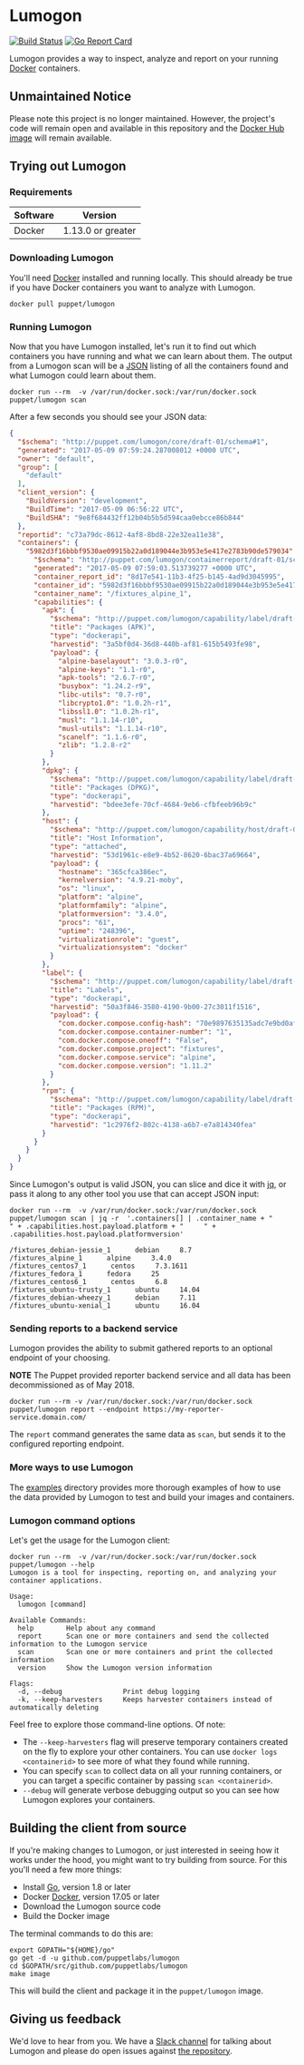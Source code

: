# Lumogon

[![Build
Status](https://travis-ci.org/puppetlabs/lumogon.svg?branch=master)](https://travis-ci.org/puppetlabs/lumogon)
[![Go Report Card](https://goreportcard.com/badge/github.com/puppetlabs/lumogon)](https://goreportcard.com/report/github.com/puppetlabs/lumogon)

Lumogon provides a way to inspect, analyze and report on your running
[Docker](https://www.docker.com/) containers.

## Unmaintained Notice 

Please note this project is no longer maintained.  However, the project's code
will remain open and available in this repository and the [Docker Hub
image](https://hub.docker.com/r/puppet/lumogon/) will remain available.

## Trying out Lumogon

### Requirements

| Software      | Version           |
| ------------- |:-----------------:|
| Docker        | 1.13.0 or greater |

### Downloading Lumogon

You'll need [Docker](https://www.docker.com/) installed and running locally.
This should already be true if you have Docker containers you want to analyze
with Lumogon.

``` shell
docker pull puppet/lumogon
```

### Running Lumogon

Now that you have Lumogon installed, let's run it to find out which
containers you have running and what we can learn about them. The output from a
Lumogon scan will be a [JSON](https://en.wikipedia.org/wiki/JSON) listing of all the
containers found and what Lumogon could learn about them.

```
docker run --rm  -v /var/run/docker.sock:/var/run/docker.sock puppet/lumogon scan
```

After a few seconds you should see your JSON data:

``` json
{
  "$schema": "http://puppet.com/lumogon/core/draft-01/schema#1",
  "generated": "2017-05-09 07:59:24.287008012 +0000 UTC",
  "owner": "default",
  "group": [
    "default"
  ],
  "client_version": {
    "BuildVersion": "development",
    "BuildTime": "2017-05-09 06:56:22 UTC",
    "BuildSHA": "9e8f684432ff12b04b5b5d594caa0ebcce86b844"
  },
  "reportid": "c73a79dc-8612-4af8-8bd8-22e32ea11e38",
  "containers": {
    "5982d3f16bbbf9530ae09915b22a0d189044e3b953e5e417e2783b90de579034": {
      "$schema": "http://puppet.com/lumogon/containerreport/draft-01/schema#1",
      "generated": "2017-05-09 07:59:03.513739277 +0000 UTC",
      "container_report_id": "8d17e541-11b3-4f25-b145-4ad9d3045995",
      "container_id": "5982d3f16bbbf9530ae09915b22a0d189044e3b953e5e417e2783b90de579034",
      "container_name": "/fixtures_alpine_1",
      "capabilities": {
        "apk": {
          "$schema": "http://puppet.com/lumogon/capability/label/draft-01/schema#1",
          "title": "Packages (APK)",
          "type": "dockerapi",
          "harvestid": "3a5bf0d4-36d8-440b-af81-615b5493fe98",
          "payload": {
            "alpine-baselayout": "3.0.3-r0",
            "alpine-keys": "1.1-r0",
            "apk-tools": "2.6.7-r0",
            "busybox": "1.24.2-r9",
            "libc-utils": "0.7-r0",
            "libcrypto1.0": "1.0.2h-r1",
            "libssl1.0": "1.0.2h-r1",
            "musl": "1.1.14-r10",
            "musl-utils": "1.1.14-r10",
            "scanelf": "1.1.6-r0",
            "zlib": "1.2.8-r2"
          }
        },
        "dpkg": {
          "$schema": "http://puppet.com/lumogon/capability/label/draft-01/schema#1",
          "title": "Packages (DPKG)",
          "type": "dockerapi",
          "harvestid": "bdee3efe-70cf-4684-9eb6-cfbfeeb96b9c"
        },
        "host": {
          "$schema": "http://puppet.com/lumogon/capability/host/draft-01/schema#1",
          "title": "Host Information",
          "type": "attached",
          "harvestid": "53d1961c-e8e9-4b52-8620-6bac37a69664",
          "payload": {
            "hostname": "365cfca386ec",
            "kernelversion": "4.9.21-moby",
            "os": "linux",
            "platform": "alpine",
            "platformfamily": "alpine",
            "platformversion": "3.4.0",
            "procs": "61",
            "uptime": "248396",
            "virtualizationrole": "guest",
            "virtualizationsystem": "docker"
          }
        },
        "label": {
          "$schema": "http://puppet.com/lumogon/capability/label/draft-01/schema#1",
          "title": "Labels",
          "type": "dockerapi",
          "harvestid": "50a3f846-3580-4190-9b00-27c3011f1516",
          "payload": {
            "com.docker.compose.config-hash": "70e9897635135adc7e9bd0af535fef48ae8e26c8e0debbf8f40e0d67938a9884",
            "com.docker.compose.container-number": "1",
            "com.docker.compose.oneoff": "False",
            "com.docker.compose.project": "fixtures",
            "com.docker.compose.service": "alpine",
            "com.docker.compose.version": "1.11.2"
          }
        },
        "rpm": {
          "$schema": "http://puppet.com/lumogon/capability/label/draft-01/schema#1",
          "title": "Packages (RPM)",
          "type": "dockerapi",
          "harvestid": "1c2976f2-802c-4138-a6b7-e7a814340fea"
        }
      }
    }
  }
}
```

Since Lumogon's output is valid JSON, you can slice and dice it with [jq](https://stedolan.github.io/jq/), or pass it
along to any other tool you use that can accept JSON input:

``` shell
docker run --rm  -v /var/run/docker.sock:/var/run/docker.sock puppet/lumogon scan | jq -r  '.containers[] | .container_name + "      " + .capabilities.host.payload.platform + "     " + .capabilities.host.payload.platformversion'

/fixtures_debian-jessie_1      debian     8.7
/fixtures_alpine_1      alpine     3.4.0
/fixtures_centos7_1      centos     7.3.1611
/fixtures_fedora_1      fedora     25
/fixtures_centos6_1      centos     6.8
/fixtures_ubuntu-trusty_1      ubuntu     14.04
/fixtures_debian-wheezy_1      debian     7.11
/fixtures_ubuntu-xenial_1      ubuntu     16.04
```

### Sending reports to a backend service

Lumogon provides the ability to submit gathered reports to an optional endpoint of your choosing.

**NOTE** The Puppet provided reporter backend service and all data has been decommissioned as of May 2018.

``` shell
docker run --rm -v /var/run/docker.sock:/var/run/docker.sock puppet/lumogon report --endpoint https://my-reporter-service.domain.com/
```

The `report` command generates the same data as `scan`, but sends it to the configured reporting endpoint.

### More ways to use Lumogon

The [examples](examples/README.md) directory provides more thorough examples of
how to use the data provided by Lumogon to test and build your images and containers.

### Lumogon command options

Let's get the usage for the Lumogon client:

```
docker run --rm  -v /var/run/docker.sock:/var/run/docker.sock puppet/lumogon --help
Lumogon is a tool for inspecting, reporting on, and analyzing your container applications.

Usage:
  lumogon [command]

Available Commands:
  help        Help about any command
  report      Scan one or more containers and send the collected information to the Lumogon service
  scan        Scan one or more containers and print the collected information
  version     Show the Lumogon version information

Flags:
  -d, --debug               Print debug logging
  -k, --keep-harvesters     Keeps harvester containers instead of automatically deleting
```

Feel free to explore those command-line options. Of note:

 - The `--keep-harvesters` flag will preserve temporary containers created on the fly to explore your other containers. You can use `docker logs <containerid>` to see more of what they found while running.
 - You can specify `scan` to collect data on all your running containers, or you can target a specific container by passing `scan <containerid>`.
 - `--debug` will generate verbose debugging output so you can see how Lumogon explores your containers.

## Building the client from source

If you're making changes to Lumogon, or just interested in seeing how it works under the hood, you might want to try building from source. For this you'll need a few more things:

 - Install [Go](https://golang.org/dl/), version 1.8 or later
 - Docker [Docker](https://www.docker.com/get-docker), version 17.05 or later
 - Download the Lumogon source code
 - Build the Docker image

The terminal commands to do this are:

```shell
export GOPATH="${HOME}/go"
go get -d -u github.com/puppetlabs/lumogon
cd $GOPATH/src/github.com/puppetlabs/lumogon
make image
```

This will build the client and package it in the `puppet/lumogon` image.

## Giving us feedback

We'd love to hear from you. We have a [Slack channel](https://puppetcommunity.slack.com/messages/C5CT7GMKQ) for talking about Lumogon and please do open issues against [the repository](https://github.com/puppetlabs/lumogon/issues).
